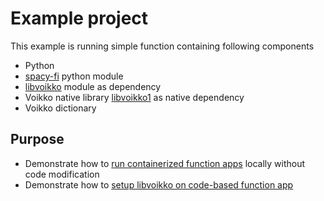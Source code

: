 # Example project

This example is running simple function containing following components

* Python
* [spacy-fi](https://github.com/aajanki/spacy-fi) python module
* [libvoikko](https://github.com/voikko/corevoikko/tree/master/libvoikko/python) module as dependency
* Voikko native library [libvoikko1](https://github.com/voikko/corevoikko/tree/master/libvoikko/src) as native dependency
* Voikko dictionary

## Purpose

* Demonstrate how to [run containerized function apps](README-DOCKER.md) locally without code modification
* Demonstrate how to [setup libvoikko on code-based function app](README-VOIKKO.md)
